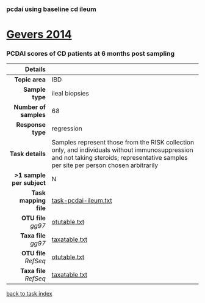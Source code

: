 ### pcdai using baseline cd ileum
# [Gevers 2014]( ../docs/gevers.html )
### PCDAI scores of CD patients at 6 months post sampling

| Details                   |                                                           |
| ------------------------: |-----------------------------------------------------------|
| **Topic area**                | IBD                                                |
| **Sample type**               | ileal biopsies                                         |
| **Number of samples**         | 68                                         |
| **Response type**             | regression                                           |
| **Task details**              | Samples represent those from the RISK collection only, and individuals without immunosuppression and not taking steroids; representative samples per site per person chosen arbitrarily                                  |
| **>1 sample per subject**     | N                                        |
| **Task mapping file**         | [task-pcdai-ileum.txt](../datasets/gevers/task-pcdai-ileum.txt)                                 |
| **OTU file** *gg97*           | [otutable.txt](../datasets/gevers/gg/otutable.txt)                             |
| **Taxa file** *gg97*          | [taxatable.txt](../datasets/gevers/gg/taxatable.txt)                          |
| **OTU file** *RefSeq*         | [otutable.txt](../datasets/gevers/refseq/otutable.txt)                    |
| **Taxa file** *RefSeq*        | [taxatable.txt](../datasets/gevers/refseq/taxatable.txt)                  |


[back to task index](../README.md)